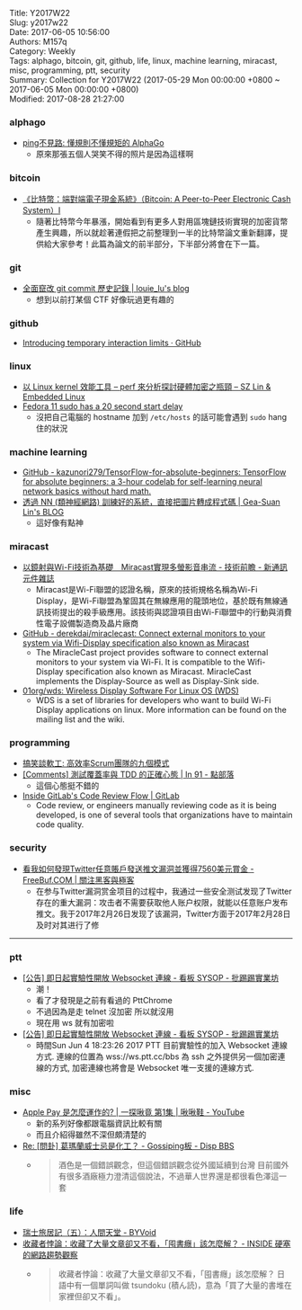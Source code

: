 Title: Y2017W22  
Slug: y2017w22  
Date: 2017-06-05 10:56:00  
Authors: M157q  
Category: Weekly  
Tags: alphago, bitcoin, git, github, life, linux, machine learning, miracast, misc, programming, ptt, security  
Summary: Collection for Y2017W22 (2017-05-29 Mon 00:00:00 +0800 ~ 2017-06-05 Mon 00:00:00 +0800)  
Modified: 2017-08-28 21:27:00  
  
  
  
### alphago  
  
+ [ping不見路:  懂規則不懂規矩的 AlphaGo](http://pingyeh.blogspot.tw/2017/05/alphago.html)  
    + 原來那張五個人哭笑不得的照片是因為這樣啊  
  
  
### bitcoin  
  
+ [《比特幣：端對端電子現金系統》（Bitcoin: A Peer-to-Peer Electronic Cash System）I](https://medium.com/@andylinee/%E6%AF%94%E7%89%B9%E5%B9%A3-%E7%AB%AF%E5%B0%8D%E7%AB%AF%E9%9B%BB%E5%AD%90%E7%8F%BE%E9%87%91%E7%B3%BB%E7%B5%B1-bitcoin-a-peer-to-peer-electronic-cash-system-i-8a52de003c9)  
    + 隨著比特幣今年暴漲，開始看到有更多人對用區塊鏈技術實現的加密貨幣產生興趣，所以就趁著連假把之前整理到一半的比特幣論文重新翻譯，提供給大家參考！此篇為論文的前半部分，下半部分將會在下一篇。  
  
  
### git  
  
+ [全面竄改 git commit 歷史記錄 | louie_lu's blog](https://blog.louie.lu/2017/06/01/%E5%85%A8%E9%9D%A2%E7%AB%84%E6%94%B9-git-commit-%E6%AD%B7%E5%8F%B2%E8%A8%98%E9%8C%84/amp/)  
    + 想到以前打某個 CTF 好像玩過更有趣的  
  
  
### github  
  
+ [Introducing temporary interaction limits · GitHub](https://github.com/blog/2370-introducing-temporary-interaction-limits)  
  
  
### linux  
  
+ [以 Linux kernel 效能工具 – perf 來分析探討硬體加密之瓶頸 – SZ Lin  & Embedded Linux](https://szlin.me/2017/05/28/linux-kernel-perf-openvpn/)  
+ [Fedora 11 sudo has a 20 second start delay](http://www.linuxquestions.org/questions/linux-newbie-8/fedora-11-sudo-has-a-20-second-start-delay-732291/#post3575840)  
    + 沒把自己電腦的 hostname 加到 `/etc/hosts` 的話可能會遇到 `sudo` hang 住的狀況  
  
  
### machine learning  
  
+ [GitHub - kazunori279/TensorFlow-for-absolute-beginners: TensorFlow for absolute beginners: a 3-hour codelab for self-learning neural network basics without hard math.](https://github.com/kazunori279/TensorFlow-for-absolute-beginners)  
+ [透過 NN (類神經網路) 訓練好的系統，直接把圖片轉成程式碼 | Gea-Suan Lin's BLOG](https://blog.gslin.org/archives/2017/05/28/7352/%e9%80%8f%e9%81%8e-nn-%e9%a1%9e%e7%a5%9e%e7%b6%93%e7%b6%b2%e8%b7%af-%e8%a8%93%e7%b7%b4%e5%a5%bd%e7%9a%84%e7%b3%bb%e7%b5%b1%ef%bc%8c%e7%9b%b4%e6%8e%a5%e6%8a%8a%e5%9c%96%e7%89%87%e8%bd%89%e6%88%90/)  
    + 這好像有點神  
  
  
### miracast  
  
+ [以鏡射與Wi-Fi技術為基礎　Miracast實現多螢影音串流 - 技術前瞻 - 新通訊元件雜誌](http://www.2cm.com.tw/technologyshow_content.asp?sn=1304260008)  
    + Miracast是Wi-Fi聯盟的認證名稱，原來的技術規格名稱為Wi-Fi Display，是Wi-Fi聯盟為鞏固其在無線應用的龍頭地位，基於既有無線通訊技術提出的殺手級應用。該技術與認證項目由Wi-Fi聯盟中的行動與消費性電子設備製造商及晶片廠商  
+ [GitHub - derekdai/miraclecast: Connect external monitors to your system via Wifi-Display specification also known as Miracast](https://github.com/derekdai/miraclecast)  
    + The MiracleCast project provides software to connect external monitors to your system via Wi-Fi. It is compatible to the Wifi-Display specification also known as Miracast. MiracleCast implements the Display-Source as well as Display-Sink side.  
+ [01org/wds: Wireless Display Software For Linux OS (WDS)](https://github.com/01org/wds)  
    + WDS is a set of libraries for developers who want to build Wi-Fi Display applications on linux.  More information can be found on the mailing list and the wiki.  
  
  
### programming  
  
+ [搞笑談軟工: 高效率Scrum團隊的九個模式](http://teddy-chen-tw.blogspot.tw/2017/06/scrum.html)  
+ [[Comments] 測試覆蓋率與 TDD 的正確心態 | In 91 - 點部落](https://dotblogs.com.tw/hatelove/2017/05/30/my-opinions-of-code-coverage-and-tdd)  
    + 這個心態挺不錯的  
+ [Inside GitLab's Code Review Flow | GitLab](https://about.gitlab.com/2017/05/02/inside-gitlabs-code-review-flow/)  
    + Code review, or engineers manually reviewing code as it is being developed, is one of several tools that organizations have to maintain code quality.  
  
  
### security  
  
+ [看我如何發現Twitter任意賬戶發送推文漏洞並獲得7560美元賞金 - FreeBuf.COM | 關注黑客與極客](http://www.freebuf.com/vuls/135610.html)  
    + 在参与Twitter漏洞赏金项目的过程中，我通过一些安全测试发现了Twitter存在的重大漏洞：攻击者不需要获取他人账户权限，就能以任意账户发布推文。我于2017年2月26日发现了该漏洞，Twitter方面于2017年2月28日及时对其进行了修  
  
---  
  
  
### ptt  
  
+ [[公告] 即日起實驗性開放 Websocket 連線 - 看板 SYSOP - 批踢踢實業坊](https://www.ptt.cc/bbs/SYSOP/M.1496571808.A.608.html)  
    + 潮！  
    + 看了才發現是之前有看過的 PttChrome  
    + 不過因為是走 telnet 沒加密 所以就沒用  
    + 現在用 ws 就有加密啦  
+ [[公告] 即日起實驗性開放 Websocket 連線 - 看板 SYSOP - 批踢踢實業坊](https://www.ptt.cc/bbs/SYSOP/M.1496571808.A.608.html)  
    + 時間Sun Jun 4 18:23:26 2017 PTT 目前實驗性的加入 Websocket 連線方式. 連線的位置為 wss://ws.ptt.cc/bbs 為 ssh 之外提供另一個加密連線的方式, 加密連線也將會是 Websocket 唯一支援的連線方式.  
  
  
### misc  
  
+ [Apple Pay 是怎麼運作的? | 一探啾竟 第1集 | 啾啾鞋 - YouTube](https://www.youtube.com/watch?v=ksFXEY6P_ec&feature=share)  
    + 新的系列好像都跟電腦資訊比較有關  
    + 而且介紹得雖然不深但頗清楚的  
+ [Re: [問卦] 葛瑪蘭威士忌是化工？ - Gossiping板 - Disp BBS](https://disp.cc/b/163-a4zW)  
    + > 酒色是一個錯誤觀念，但這個錯誤觀念從外國延續到台灣  目前國外有很多酒廠極力澄清這個說法，不過華人世界還是都很看色澤這一套  
  
  
### life  
  
+ [瑞士旅居記（五）：人間天堂 - BYVoid](https://www.byvoid.com/zht/blog/switzerland-dwelling-notes-5-paradise-on-earth)  
+ [收藏者悖論：收藏了大量文章卻又不看，「囤書癮」該怎麼解？ - INSIDE 硬塞的網路趨勢觀察](https://www.inside.com.tw/2017/05/31/why-do-you-keep-articles-and-books-and-never-read)  
    + > 收藏者悖論：收藏了大量文章卻又不看，「囤書癮」該怎麼解？ 日語中有一個單詞叫做 tsundoku (積ん読)，意為「買了大量的書堆在家裡但卻又不看」。  
  
  
